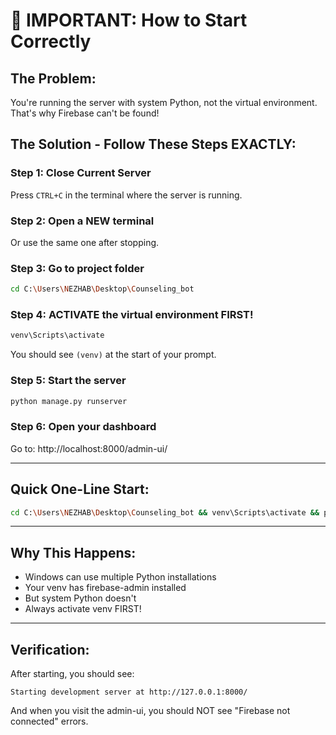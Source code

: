 # 🚨 IMPORTANT: How to Start Correctly

## The Problem:
You're running the server with system Python, not the virtual environment.
That's why Firebase can't be found!

## The Solution - Follow These Steps EXACTLY:

### Step 1: Close Current Server
Press `CTRL+C` in the terminal where the server is running.

### Step 2: Open a NEW terminal
Or use the same one after stopping.

### Step 3: Go to project folder
```bash
cd C:\Users\NEZHAB\Desktop\Counseling_bot
```

### Step 4: ACTIVATE the virtual environment FIRST!
```bash
venv\Scripts\activate
```

You should see `(venv)` at the start of your prompt.

### Step 5: Start the server
```bash
python manage.py runserver
```

### Step 6: Open your dashboard
Go to: http://localhost:8000/admin-ui/

---

## Quick One-Line Start:

```bash
cd C:\Users\NEZHAB\Desktop\Counseling_bot && venv\Scripts\activate && python manage.py runserver
```

---

## Why This Happens:
- Windows can use multiple Python installations
- Your venv has firebase-admin installed
- But system Python doesn't
- Always activate venv FIRST!

---

## Verification:
After starting, you should see:
```
Starting development server at http://127.0.0.1:8000/
```

And when you visit the admin-ui, you should NOT see "Firebase not connected" errors.

